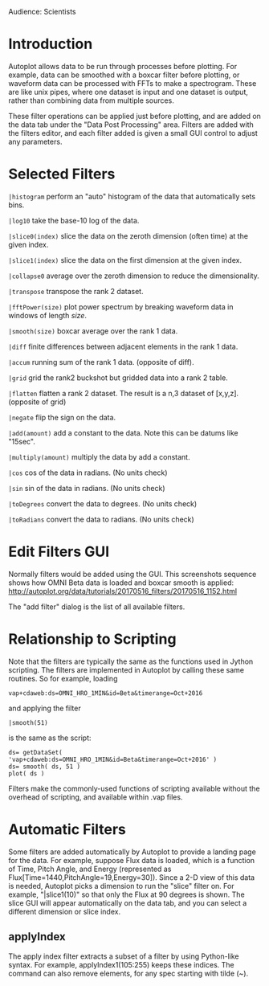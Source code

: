 Audience: Scientists

# Introduction

Autoplot allows data to be run through processes before plotting. For
example, data can be smoothed with a boxcar filter before plotting, or
waveform data can be processed with FFTs to make a spectrogram. These
are like unix pipes, where one dataset is input and one dataset is
output, rather than combining data from multiple sources.

These filter operations can be applied just before plotting, and are
added on the data tab under the "Data Post Processing" area. Filters are
added with the filters editor, and each filter added is given a small
GUI control to adjust any parameters.

# Selected Filters

`|histogram` perform an "auto" histogram of the data that automatically
sets bins.

`|log10` take the base-10 log of the data.

`|slice0(index)` slice the data on the zeroth dimension (often time) at
the given index.

`|slice1(index)` slice the data on the first dimension at the given
index.

`|collapse0` average over the zeroth dimension to reduce the
dimensionality.

`|transpose` transpose the rank 2 dataset.

`|fftPower(size)` plot power spectrum by breaking waveform data in
windows of length <em>size</em>.

`|smooth(size)` boxcar average over the rank 1 data.

`|diff` finite differences between adjacent elements in the rank 1 data.

`|accum` running sum of the rank 1 data. (opposite of diff).

`|grid` grid the rank2 buckshot but gridded data into a rank 2 table.

`|flatten` flatten a rank 2 dataset. The result is a n,3 dataset of
\[x,y,z\]. (opposite of grid)

`|negate` flip the sign on the data.

`|add(amount)` add a constant to the data. Note this can be datums like
"15sec".

`|multiply(amount)` multiply the data by add a constant.

`|cos` cos of the data in radians. (No units check)

`|sin` sin of the data in radians. (No units check)

`|toDegrees` convert the data to degrees. (No units check)

`|toRadians` convert the data to radians. (No units check)

# Edit Filters GUI

Normally filters would be added using the GUI. This screenshots sequence
shows how OMNI Beta data is loaded and boxcar smooth is applied:
<http://autoplot.org/data/tutorials/20170516_filters/20170516_1152.html>

The "add filter" dialog is the list of all available filters.

# Relationship to Scripting

Note that the filters are typically the same as the functions used in
Jython scripting. The filters are implemented in Autoplot by calling
these same routines. So for example, loading

```
vap+cdaweb:ds=OMNI_HRO_1MIN&id=Beta&timerange=Oct+2016
```

and applying the filter

```
|smooth(51)
```

is the same as the script:

```
ds= getDataSet( 'vap+cdaweb:ds=OMNI_HRO_1MIN&id=Beta&timerange=Oct+2016' )
ds= smooth( ds, 51 )
plot( ds )
```

Filters make the commonly-used functions of scripting available without
the overhead of scripting, and available within .vap files.

# Automatic Filters

Some filters are added automatically by Autoplot to provide a landing
page for the data. For example, suppose Flux data is loaded, which is a
function of Time, Pitch Angle, and Energy (represented as
Flux\[Time=1440,PitchAngle=19,Energy=30\]). Since a 2-D view of this
data is needed, Autoplot picks a dimension to run the "slice" filter on.
For example, "|slice1(10)" so that only the Flux at 90 degrees is shown.
The slice GUI will appear automatically on the data tab, and you can
select a different dimension or slice index.

## applyIndex

The apply index filter extracts a subset of a filter by using
Python-like syntax. For example, applyIndex1(105:255) keeps these
indices. The command can also remove elements, for any spec starting
with tilde (\~).

